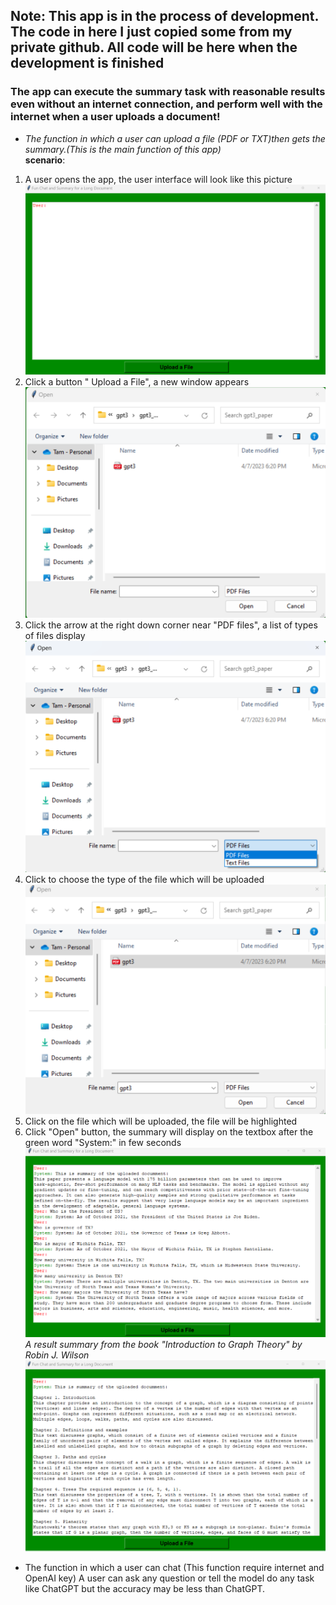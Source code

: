 ﻿## Note: This app is in the process of development. The code in here I just copied some from my private github. All code will be here when the development is finished
### The app can execute the summary task with reasonable results even without an internet connection, and perform  well with the internet when a user uploads a document!  
- *The function in which  a user can upload a file (PDF or TXT)then gets the summary.(This is the main function of this app)*  
**scenario**: 
1. A user opens the app, the user interface will look like this picture 
![](https://github.com/tamdoancong/application/blob/main/Picture/empty_chatbot.png) 
2. Click a button " Upload a File", a new window appears
![](https://github.com/tamdoancong/application/blob/main/Picture/uploadfile_snapshot.png)
3. Click the arrow at the right down corner near "PDF files", a list of types of files display
![](https://github.com/tamdoancong/application/blob/main/Picture/arrow_snapshot.png)
4. Click to choose the type of the file which will be uploaded
![](https://github.com/tamdoancong/application/blob/main/Picture/click_a_file.png)
5. Click on the file which will be uploaded, the file will be highlighted
6. Click "Open" button, the summary will display on the textbox  after the green word "System:" in few seconds  
   ![](https://github.com/tamdoancong/application/blob/main/Picture/gpt3_chat.png)
_A result summary from the book "Introduction to Graph Theory" by Robin J. Wilson_
![](https://github.com/tamdoancong/application/blob/main/Picture/new_Wilson_graph.png)
- The function in which a user can chat (This function require internet and OpenAI key)
A user can ask any question or tell the model do any task like ChatGPT but the accuracy 
may be less than ChatGPT. 
